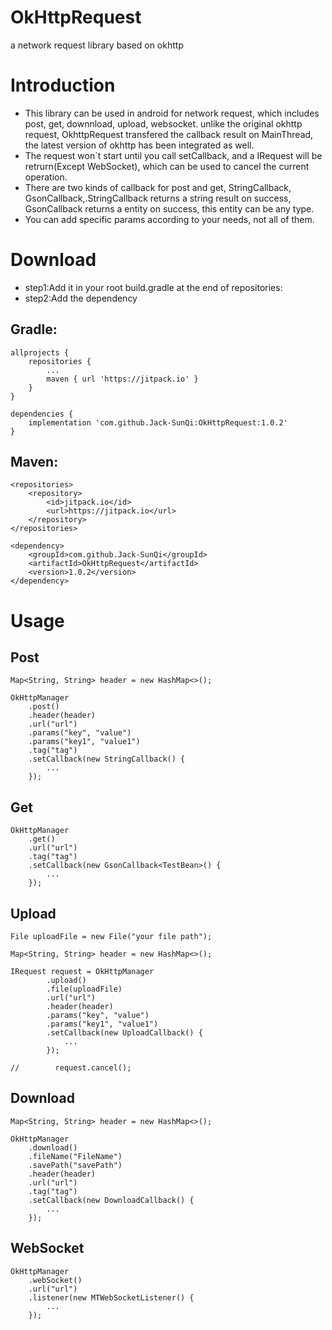 # OkHttpRequest
a network request library based on okhttp

# Introduction
- This library can be used in android for network request, which includes post, get, downnload, upload, websocket. unlike the original okhttp request, OkhttpRequest transfered the callback result on MainThread, the latest version of okhttp has been integrated as well.
- The request won`t start until you call setCallback, and a IRequest will be retrurn(Except WebSocket), which can be used to cancel the current operation.
- There are two kinds of callback for post and get, StringCallback, GsonCallback,.StringCallback returns a string result on success, GsonCallback returns a entity on success, this entity can be any type.
- You can add specific params according to your needs, not all of them.

# Download
- step1:Add it in your root build.gradle at the end of repositories:
- step2:Add the dependency

## Gradle:
```
allprojects {
	repositories {
		...
		maven { url 'https://jitpack.io' }
	}
}
```
```
dependencies {
	implementation 'com.github.Jack-SunQi:OkHttpRequest:1.0.2'
}
```
## Maven:
```
<repositories>
	<repository>
	    <id>jitpack.io</id>
	    <url>https://jitpack.io</url>
	</repository>
</repositories>
```
```
<dependency>
    <groupId>com.github.Jack-SunQi</groupId>
    <artifactId>OkHttpRequest</artifactId>
    <version>1.0.2</version>
</dependency>
```
# Usage

## Post

```
Map<String, String> header = new HashMap<>();

OkHttpManager
	.post()
	.header(header)
	.url("url")
	.params("key", "value")
	.params("key1", "value1")
	.tag("tag")
	.setCallback(new StringCallback() {
		...
	});
```
## Get
```
OkHttpManager
	.get()
	.url("url")
	.tag("tag")
	.setCallback(new GsonCallback<TestBean>() {
		...
	});
```

## Upload 
```
File uploadFile = new File("your file path");

Map<String, String> header = new HashMap<>();

IRequest request = OkHttpManager
		.upload()
		.file(uploadFile)
		.url("url")
		.header(header)
		.params("key", "value")
		.params("key1", "value1")
		.setCallback(new UploadCallback() {
			...
		});

//        request.cancel(); 
```
## Download
```
Map<String, String> header = new HashMap<>();

OkHttpManager
	.download()
	.fileName("FileName")
	.savePath("savePath")
	.header(header)
	.url("url")
	.tag("tag")
	.setCallback(new DownloadCallback() {
		...
	});
```

## WebSocket
```
OkHttpManager
	.webSocket()
	.url("url")
	.listener(new MTWebSocketListener() {
		...
	});
```
